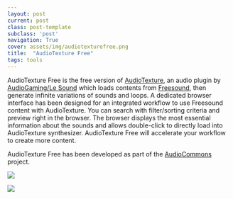 ```yaml
---
layout: post
current: post
class: post-template
subclass: 'post'
navigation: True
cover: assets/img/audiotexturefree.png
title:  "AudioTexture Free"
tags: tools
---
```


AudioTexture Free is the free version of [AudioTexture](https://lesound.io/product/audiotexture/), an audio plugin by [AudioGaming/Le Sound](https://lesound.io) which loads contents from [Freesound](https://freesound.org/), then generate infinite variations of sounds and loops. A dedicated browser interface has been designed for an integrated workflow to use Freesound content with AudioTexture. You can search with filter/sorting criteria and preview right in the browser. The browser displays the most essential information about the sounds and allows double-click to directly load into AudioTexture synthesizer. AudioTexture Free will accelerate your workflow to create more content.

AudioTexture Free has been developed as part of the [AudioCommons](https://www.audiocommons.org/) project.

![](https://lesound.io/wp-content/uploads/2018/11/audiotexture_freesound_browser.jpg)

[![](https://lesound.io/wp-content/uploads/2019/01/Screen-Shot-2019-01-21-at-2.53.49-PM.png)](https://lesound.io/wp-content/uploads/2018/11/AudioTexture-Free-1.mp4?_=1)


